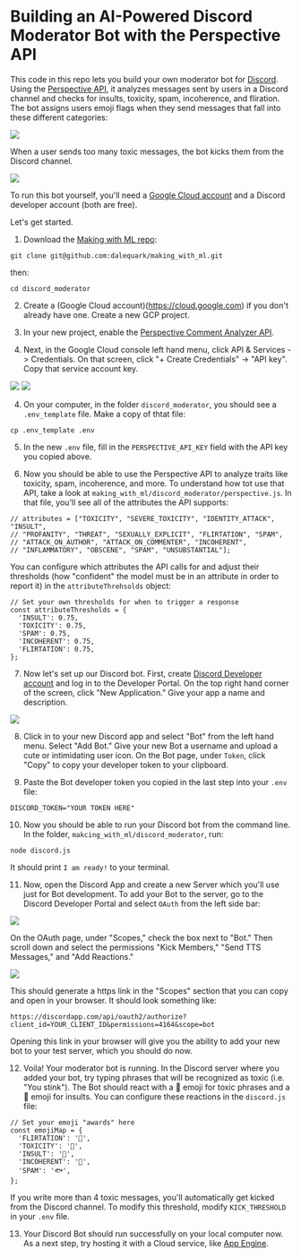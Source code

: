 # Building an AI-Powered Discord Moderator Bot with the Perspective API

This code in this repo lets you build your own moderator bot for 
[Discord](discordapp.com). Using the [Perspective API](perspectiveapi.com),
it analyzes messages sent by users in a Discord channel and checks for
insults, toxicity, spam, incoherence, and fliration. The bot assigns users
emoji flags when they send messages that fall into these different categories:

![](https://storage.googleapis.com/blogstuff/discord_emojis.png-04-13-2020_1)

When a user sends too many toxic messages, the bot kicks them from the Discord channel.

![](https://storage.googleapis.com/blogstuff/discord_ban.png-04-13-2020_0)

To run this bot yourself, you'll need a [Google Cloud account](https://cloud.google.com/) and a Discord developer account (both are free).

Let's get started.

1. Download the [Making with ML repo](https://github.com/dalequark/making_with_ml):

`git clone git@github.com:dalequark/making_with_ml.git`

then:

`cd discord_moderator`

2. Create a (Google Cloud account)(https://cloud.google.com) if you don't already have one. Create
a new GCP project.

2. In your new project, enable the [Perspective Comment Analyzer API](https://console.cloud.google.com/apis/api/commentanalyzer.googleapis.com/overview).

3. Next, in the Google Cloud console left hand menu, click API & Services -> Credentials. On that screen, click "+ Create Credentials" -> "API key". Copy that service account key.

![](https://storage.googleapis.com/blogstuff/api_credentials.png-04-13-2020_1)
![](gs://blogstuff/generate_api_key.png-04-13-2020_0)

4. On your computer, in the folder `discord_moderator`, you should see a `.env_template` file. 
Make a copy of thtat file:

`cp .env_template .env`

5. In the new `.env` file, fill in the `PERSPECTIVE_API_KEY` field with the API key you copied above.

6. Now you should be able to use the Perspective API to analyze traits like toxicity, spam,
incoherence, and more. To understand how tot use that API, take a look at 
`making_with_ml/discord_moderator/perspective.js`. In that file, you'll see all of the
attributes the API supports:

```// Some supported attributes
// attributes = ["TOXICITY", "SEVERE_TOXICITY", "IDENTITY_ATTACK", "INSULT",
// "PROFANITY", "THREAT", "SEXUALLY_EXPLICIT", "FLIRTATION", "SPAM",
// "ATTACK_ON_AUTHOR", "ATTACK_ON_COMMENTER", "INCOHERENT",
// "INFLAMMATORY", "OBSCENE", "SPAM", "UNSUBSTANTIAL"];
```

You can configure which attributes the API calls for and adjust their thresholds
(how "confident" the model must be in an attribute in order to report it) in the
`attributeThrehsolds` object:

```
// Set your own thresholds for when to trigger a response
const attributeThresholds = {
  'INSULT': 0.75,
  'TOXICITY': 0.75,
  'SPAM': 0.75,
  'INCOHERENT': 0.75,
  'FLIRTATION': 0.75,
};
```

7. Now let's set up our Discord bot. First, create [Discord Developer account](https://discordapp.com/developers) and log in to the Developer Portal. On the top right hand corner of the screen, click "New Application." Give your app a name and description.

![](https://storage.googleapis.com/blogstuff/discord_new_app.png-04-13-2020_0)

8. Click in to your new Discord app and select "Bot" from the left hand menu. Select "Add Bot." Give your new Bot a username and upload a cute or intimidating user icon. On the Bot page, under `Token`, click "Copy" to copy your developer token to your clipboard.

9. Paste the Bot developer token you copied in the last step into your `.env` file:

`DISCORD_TOKEN="YOUR TOKEN HERE"`

10. Now you should be able to run your Discord bot from the command line. In the folder, `makcing_with_ml/discord_moderator`, run:

`node discord.js`

It should print `I am ready!` to your terminal.

11. Now, open the Discord App and create a new Server which you'll use just for Bot development. To add your Bot to the server, go to the Discord Developer Portal and select `OAuth` from the left side bar:

![](https://storage.googleapis.com/blogstuff/oauth.png-04-13-2020_0)

On the OAuth page, under "Scopes," check the box next to "Bot." Then scroll down and select the permissions "Kick Members," "Send TTS Messages," and "Add Reactions."

![](https://storage.googleapis.com/blogstuff/oauth_discord_checklist.png-04-13-2020_1)

This should generate a https link in the "Scopes" section that you can copy and open in your browser. It should look something like:

`https://discordapp.com/api/oauth2/authorize?client_id=YOUR_CLIENT_ID&permissions=4164&scope=bot`

Opening this link in your browser will give you the ability to add your new bot to your test server, which you should do now.

12. Voila! Your moderator bot is running. In the Discord server where you added your bot, try typing
phrases that will be recognized as toxic (i.e. "You stink"). The Bot should react with a 🧨 emoji 
for toxic phrases and a 👊 emoji for insults. You can configure these reactions in the `discord.js` file:

```
// Set your emoji "awards" here
const emojiMap = {
  'FLIRTATION': '💋',
  'TOXICITY': '🧨',
  'INSULT': '👊',
  'INCOHERENT': '🤪',
  'SPAM': '🐟',
};
```

If you write more than 4 toxic messages, you'll automatically get kicked from the Discord channel.
To modify this threshold, modify `KICK_THRESHOLD` in your `.env` file.

13. Your Discord Bot should run successfully on your local computer now. As a next step, try hosting it with a Cloud service, like [App Engine](https://cloud.google.com/appengine).


